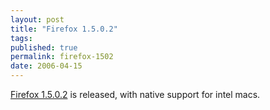 ```yaml
---
layout: post
title: "Firefox 1.5.0.2"
tags: 
published: true
permalink: firefox-1502
date: 2006-04-15
---
```


<a href="http://www.mozilla.com/firefox/">Firefox 1.5.0.2</a> is released, with native support for intel macs.
